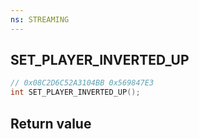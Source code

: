 ```yaml
---
ns: STREAMING
---
```

## SET_PLAYER_INVERTED_UP

```c
// 0x08C2D6C52A3104BB 0x569847E3
int SET_PLAYER_INVERTED_UP();
```

## Return value
